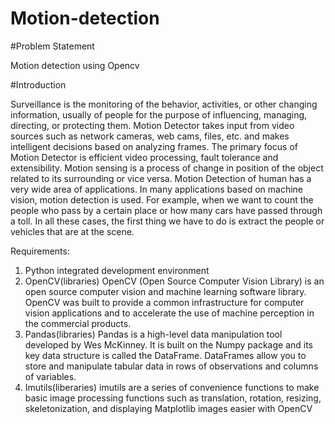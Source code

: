 # Motion-detection
#Problem Statement

Motion detection using Opencv

#Introduction

Surveillance is the monitoring of the behavior, activities, or other changing information, usually of people for the purpose of influencing, managing, directing, or protecting them. Motion Detector takes input from video sources such as network cameras, web cams, files, etc. and makes intelligent decisions based on analyzing frames. The primary focus of Motion Detector is efficient video processing, fault tolerance and extensibility. 
Motion sensing is a process of change in position of the object related to its surrounding or vice versa. Motion Detection of human has a very wide area of applications. In many applications based on machine vision, motion detection is used. For example, when we want to count the people who pass by a certain place or how many cars have passed through a toll. In all these cases, the first thing we have to do is extract the people or vehicles that are at the scene.
 
Requirements:
1.	Python integrated development environment
2.	OpenCV(libraries)
    OpenCV (Open Source Computer Vision Library) is an open source computer vision and machine learning software library. OpenCV was built to provide a common infrastructure for       computer vision applications and to accelerate the use of machine perception in the commercial products.
3.	Pandas(libraries) 
    Pandas is a high-level data manipulation tool developed by Wes McKinney. It is built on the Numpy package and its key data structure is called the DataFrame. DataFrames allow     you to store and manipulate tabular data in rows of observations and columns of variables.
4. Imutils(liberaries)
    imutils are a series of convenience functions to make basic image processing functions such as translation, rotation, resizing, skeletonization, and displaying Matplotlib         images easier with OpenCV
